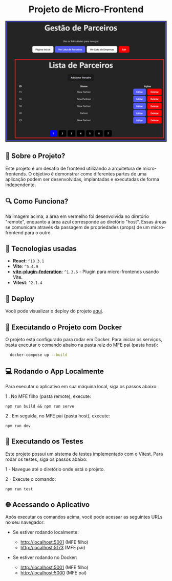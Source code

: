 <div align="center">
  <h1>Projeto de Micro-Frontend</h1>
</div>

<div align="center">
  <img src="/host/public/home.png" alt"Home page" title="Home page" width="600" />
</div>

## 🤔 Sobre o Projeto?

Este projeto é um desafio de frontend utilizando a arquitetura de micro-frontends. O objetivo é demonstrar como diferentes partes de uma aplicação podem ser desenvolvidas, implantadas e executadas de forma independente.



## 🔍 Como Funciona?

Na imagem acima, a área em vermelho foi desenvolvida no diretório "remote", enquanto a área azul corresponde ao diretório "host". Essas áreas se comunicam através da passagem de propriedades (props) de um micro-frontend para o outro.



## 🙅 Tecnologias usadas

- **React**: `^18.3.1`
- **Vite**: `^5.4.9`
- **[vite-plugin-federation](https://github.com/originjs/vite-plugin-federation)**: `^1.3.6` - Plugin para micro-frontends usando Vite.
- **Vitest**: `^2.1.4`



## 🚀 Deploy

Você pode visualizar o deploy do projeto [aqui](https://desafio-frontend-teddy.vercel.app/).



## 🐳 Executando o Projeto com Docker

O projeto está configurado para rodar em Docker. Para iniciar os serviços, basta executar o comando abaixo na pasta raiz do MFE pai (pasta host):

```bash
  docker-compose up --build
```



## 💻 Rodando o App Localmente

Para executar o aplicativo em sua máquina local, siga os passos abaixo:

1 . No MFE filho (pasta remote), execute:

```
npm run build && npm run serve
```

2 . Em seguida, no MFE pai (pasta host), execute:

```
npm run dev
```

## 🧪 Executando os Testes

Este projeto possui um sistema de testes implementado com o Vitest. Para rodar os testes, siga os passos abaixo:

1 - Navegue até o diretório onde está o projeto.

2 - Execute o comando:
```
npm run test
```


## 🌐 Acessando o Aplicativo

Após executar os comandos acima, você pode acessar as seguintes URLs no seu navegador:

- Se estiver rodando localmente:
  - [http://localhost:5001](http://localhost:5001) (MFE filho)
  - [http://localhost:5173](http://localhost:5173) (MFE pai)

- Se estiver rodando no Docker:
  - [http://localhost:5001](http://localhost:5001) (MFE filho)
  - [http://localhost:5000](http://localhost:5000) (MFE pai)
